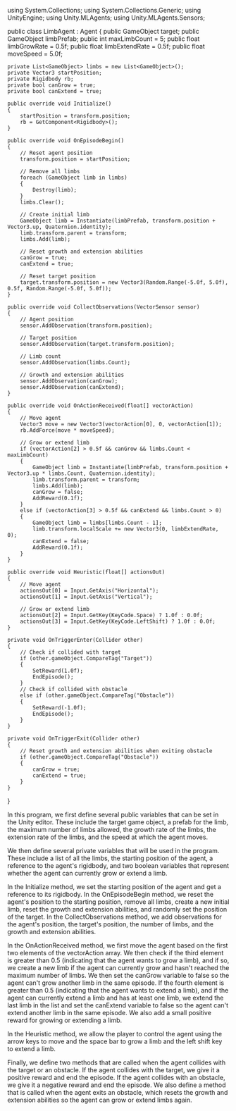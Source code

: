 using System.Collections;
using System.Collections.Generic;
using UnityEngine;
using Unity.MLAgents;
using Unity.MLAgents.Sensors;

public class LimbAgent : Agent
{
    public GameObject target;
    public GameObject limbPrefab;
    public int maxLimbCount = 5;
    public float limbGrowRate = 0.5f;
    public float limbExtendRate = 0.5f;
    public float moveSpeed = 5.0f;
    
    private List<GameObject> limbs = new List<GameObject>();
    private Vector3 startPosition;
    private Rigidbody rb;
    private bool canGrow = true;
    private bool canExtend = true;

    public override void Initialize()
    {
        startPosition = transform.position;
        rb = GetComponent<Rigidbody>();
    }

    public override void OnEpisodeBegin()
    {
        // Reset agent position
        transform.position = startPosition;

        // Remove all limbs
        foreach (GameObject limb in limbs)
        {
            Destroy(limb);
        }
        limbs.Clear();

        // Create initial limb
        GameObject limb = Instantiate(limbPrefab, transform.position + Vector3.up, Quaternion.identity);
        limb.transform.parent = transform;
        limbs.Add(limb);

        // Reset growth and extension abilities
        canGrow = true;
        canExtend = true;

        // Reset target position
        target.transform.position = new Vector3(Random.Range(-5.0f, 5.0f), 0.5f, Random.Range(-5.0f, 5.0f));
    }

    public override void CollectObservations(VectorSensor sensor)
    {
        // Agent position
        sensor.AddObservation(transform.position);

        // Target position
        sensor.AddObservation(target.transform.position);

        // Limb count
        sensor.AddObservation(limbs.Count);

        // Growth and extension abilities
        sensor.AddObservation(canGrow);
        sensor.AddObservation(canExtend);
    }

    public override void OnActionReceived(float[] vectorAction)
    {
        // Move agent
        Vector3 move = new Vector3(vectorAction[0], 0, vectorAction[1]);
        rb.AddForce(move * moveSpeed);

        // Grow or extend limb
        if (vectorAction[2] > 0.5f && canGrow && limbs.Count < maxLimbCount)
        {
            GameObject limb = Instantiate(limbPrefab, transform.position + Vector3.up * limbs.Count, Quaternion.identity);
            limb.transform.parent = transform;
            limbs.Add(limb);
            canGrow = false;
            AddReward(0.1f);
        }
        else if (vectorAction[3] > 0.5f && canExtend && limbs.Count > 0)
        {
            GameObject limb = limbs[limbs.Count - 1];
            limb.transform.localScale += new Vector3(0, limbExtendRate, 0);
            canExtend = false;
            AddReward(0.1f);
        }
    }

    public override void Heuristic(float[] actionsOut)
    {
        // Move agent
        actionsOut[0] = Input.GetAxis("Horizontal");
        actionsOut[1] = Input.GetAxis("Vertical");

        // Grow or extend limb
        actionsOut[2] = Input.GetKey(KeyCode.Space) ? 1.0f : 0.0f;
        actionsOut[3] = Input.GetKey(KeyCode.LeftShift) ? 1.0f : 0.0f;
    }

    private void OnTriggerEnter(Collider other)
    {
        // Check if collided with target
        if (other.gameObject.CompareTag("Target"))
        {
            SetReward(1.0f);
            EndEpisode();
        }
        // Check if collided with obstacle
        else if (other.gameObject.CompareTag("Obstacle"))
        {
            SetReward(-1.0f);
            EndEpisode();
        }
    }

    private void OnTriggerExit(Collider other)
    {
        // Reset growth and extension abilities when exiting obstacle
        if (other.gameObject.CompareTag("Obstacle"))
        {
            canGrow = true;
            canExtend = true;
        }
    }
}


In this program, we first define several public variables that can be set in the Unity editor. These include the target game object, a prefab for the limb, the maximum number of limbs allowed, the growth rate of the limbs, the extension rate of the limbs, and the speed at which the agent moves.

We then define several private variables that will be used in the program. These include a list of all the limbs, the starting position of the agent, a reference to the agent's rigidbody, and two boolean variables that represent whether the agent can currently grow or extend a limb.

In the Initialize method, we set the starting position of the agent and get a reference to its rigidbody. In the OnEpisodeBegin method, we reset the agent's position to the starting position, remove all limbs, create a new initial limb, reset the growth and extension abilities, and randomly set the position of the target. In the CollectObservations method, we add observations for the agent's position, the target's position, the number of limbs, and the growth and extension abilities.

In the OnActionReceived method, we first move the agent based on the first two elements of the vectorAction array. We then check if the third element is greater than 0.5 (indicating that the agent wants to grow a limb), and if so, we create a new limb if the agent can currently grow and hasn't reached the maximum number of limbs. We then set the canGrow variable to false so the agent can't grow another limb in the same episode. If the fourth element is greater than 0.5 (indicating that the agent wants to extend a limb), and if the agent can currently extend a limb and has at least one limb, we extend the last limb in the list and set the canExtend variable to false so the agent can't extend another limb in the same episode. We also add a small positive reward for growing or extending a limb.

In the Heuristic method, we allow the player to control the agent using the arrow keys to move and the space bar to grow a limb and the left shift key to extend a limb.

Finally, we define two methods that are called when the agent collides with the target or an obstacle. If the agent collides with the target, we give it a positive reward and end the episode. If the agent collides with an obstacle, we give it a negative reward and end the episode. We also define a method that is called when the agent exits an obstacle, which resets the growth and extension abilities so the agent can grow or extend limbs again.
